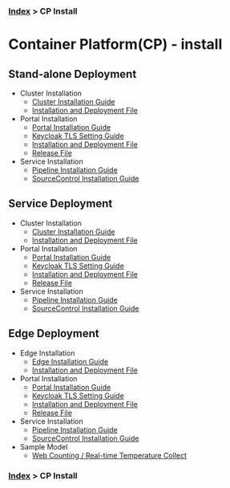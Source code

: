 ### [Index](https://github.com/PaaS-TA/Guide-eng/blob/master/README.md) > CP Install
# Container Platform(CP) - install

## Stand-alone Deployment   
- Cluster Installation
  + [Cluster Installation Guide](standalone/paas-ta-container-platform-standalone-deployment-guide-v1.2.md)
  + [Installation and Deployment File](https://github.com/PaaS-TA/paas-ta-container-platform-deployment/tree/master/standalone)
- Portal Installation
  + [Portal Installation Guide](container-platform-portal/paas-ta-container-platform-portal-deployment-standalone-guide-v1.2.md)  
  + [Keycloak TLS Setting Guide](container-platform-portal/paas-ta-container-platform-portal-deployment-keycloak-tls-setting-guide-v1.2.md)  
  + [Installation and Deployment File](https://github.com/PaaS-TA/paas-ta-container-platform-deployment/tree/master/bosh)  
  + [Release File](https://github.com/PaaS-TA/container-platform-portal-release/tree/master)
- Service Installation
  + [Pipeline Installation Guide](pipeline/paas-ta-container-platform-pipeline-standalone-guide-v1.2.md)
  + [SourceControl Installation Guide](source-control/paas-ta-container-platform-source-control-standalone-guide-v1.2.md)

## Service Deployment
- Cluster Installation
  + [Cluster Installation Guide](standalone/paas-ta-container-platform-standalone-deployment-guide-v1.2.md)  
  + [Installation and Deployment File](https://github.com/PaaS-TA/paas-ta-container-platform-deployment/tree/master/standalone)
- Portal Installation
  + [Portal Installation Guide](container-platform-portal/paas-ta-container-platform-portal-deployment-service-guide-v1.2.md)
  + [Keycloak TLS Setting Guide](container-platform-portal/paas-ta-container-platform-portal-deployment-keycloak-tls-setting-guide-v1.2.md)  
  + [Installation and Deployment File](https://github.com/PaaS-TA/paas-ta-container-platform-deployment/tree/master/bosh)   
  + [Release File](https://github.com/PaaS-TA/container-platform-portal-release/tree/master)
- Service Installation
  + [Pipeline Installation Guide](pipeline/paas-ta-container-platform-pipeline-service-guide-v1.2.md)
  + [SourceControl Installation Guide](source-control/paas-ta-container-platform-source-control-service-guide-v1.2.md)

## Edge Deployment
- Edge Installation
  + [Edge Installation Guide](edge/paas-ta-container-platform-edge-deployment-guide-v1.2.md)  
  + [Installation and Deployment File](https://github.com/PaaS-TA/paas-ta-container-platform-deployment/tree/master/edge)
- Portal Installation
  + [Portal Installation Guide](container-platform-portal/paas-ta-container-platform-portal-deployment-standalone-guide-v1.2.md)  
  + [Keycloak TLS Setting Guide](container-platform-portal/paas-ta-container-platform-portal-deployment-keycloak-tls-setting-guide-v1.2.md)  
  + [Installation and Deployment File](https://github.com/PaaS-TA/paas-ta-container-platform-deployment/tree/master/bosh)  
  + [Release File](https://github.com/PaaS-TA/container-platform-portal-release/tree/master)
- Service Installation
  + [Pipeline Installation Guide](pipeline/paas-ta-container-platform-pipeline-standalone-guide-v1.2.md)
  + [SourceControl Installation Guide](source-control/paas-ta-container-platform-source-control-standalone-guide-v1.2.md)
- Sample Model
  + [Web Counting / Real-time Temperature Collect](edge/paas-ta-container-platform-edge-sample-guide.md)




### [Index](https://github.com/PaaS-TA/Guide-eng/blob/master/README.md) > CP Install
